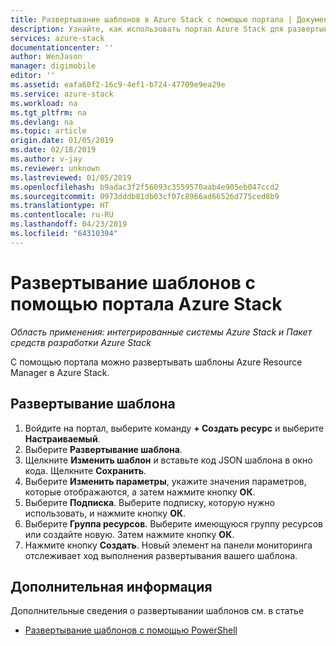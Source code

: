 ```yaml
---
title: Развертывание шаблонов в Azure Stack с помощью портала | Документация Майкрософт
description: Узнайте, как использовать портал Azure Stack для развертывания шаблонов.
services: azure-stack
documentationcenter: ''
author: WenJason
manager: digimobile
editor: ''
ms.assetid: eafa60f2-16c9-4ef1-b724-47709e9ea29e
ms.service: azure-stack
ms.workload: na
ms.tgt_pltfrm: na
ms.devlang: na
ms.topic: article
origin.date: 01/05/2019
ms.date: 02/18/2019
ms.author: v-jay
ms.reviewer: unknown
ms.lastreviewed: 01/05/2019
ms.openlocfilehash: b9adac3f2f56093c3559570aab4e905eb047ccd2
ms.sourcegitcommit: 0973dddb81db03cf07c8966ad66526d775ced8b9
ms.translationtype: HT
ms.contentlocale: ru-RU
ms.lasthandoff: 04/23/2019
ms.locfileid: "64310394"
---
```

# <a name="deploy-templates-using-the-azure-stack-portal"></a>Развертывание шаблонов с помощью портала Azure Stack

*Область применения: интегрированные системы Azure Stack и Пакет средств разработки Azure Stack*

С помощью портала можно развертывать шаблоны Azure Resource Manager в Azure Stack.

## <a name="to-deploy-a-template"></a>Развертывание шаблона

1. Войдите на портал, выберите команду **+ Создать ресурс** и выберите **Настраиваемый**.
2. Выберите **Развертывание шаблона**.
3. Щелкните **Изменить шаблон** и вставьте код JSON шаблона в окно кода. Щелкните **Сохранить**.
4. Выберите **Изменить параметры**, укажите значения параметров, которые отображаются, а затем нажмите кнопку **ОК**.
5. Выберите **Подписка**. Выберите подписку, которую нужно использовать, и нажмите кнопку **ОК**.
6. Выберите **Группа ресурсов**. Выберите имеющуюся группу ресурсов или создайте новую. Затем нажмите кнопку **ОК**.
7. Нажмите кнопку **Создать**. Новый элемент на панели мониторинга отслеживает ход выполнения развертывания вашего шаблона.

## <a name="next-steps"></a>Дополнительная информация

Дополнительные сведения о развертывании шаблонов см. в статье

- [Развертывание шаблонов с помощью PowerShell](azure-stack-deploy-template-powershell.md)
